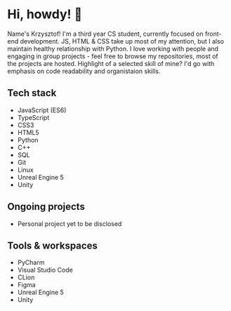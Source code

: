 # Hi, howdy! 🥝

Name's Krzysztof! 
I'm a third year CS student, currently focused on front-end development. JS, HTML & CSS take up most of my attention, but I also maintain healthy relationship with Python. 
I love working with people and engaging in group projects - feel free to browse my repositories, most of the projects are hosted. Highlight of a selected skill of mine? I'd go with emphasis on code readability and organistaion skills.

## Tech stack
- JavaScript (ES6)
- TypeScript
- CSS3
- HTML5
- Python
- C++
- SQL
- Git
- Linux
- Unreal Engine 5
- Unity

## Ongoing projects
- Personal project yet to be disclosed

## Tools & workspaces
- PyCharm
- Visual Studio Code
- CLion
- Figma
- Unreal Engine 5
- Unity 
